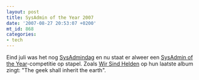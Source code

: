 ```yaml
---
layout: post
title: SysAdmin of the Year 2007
date: '2007-08-27 20:53:07 +0200'
mt_id: 868
categories:
- tech
---
```

Eind juli was het nog <a href="/2007/07/sysadmindag-2007.html">SysAdmindag</a> en nu staat er alweer een <a href="http://www.sysadminoftheyear.com/">SysAdmin of the Year</a>-competitie op stapel. Zoals <a href="http://www.wirsindhelden.de/">Wir Sind Helden</a> op hun laatste album zingt: "The geek shall inherit the earth".
